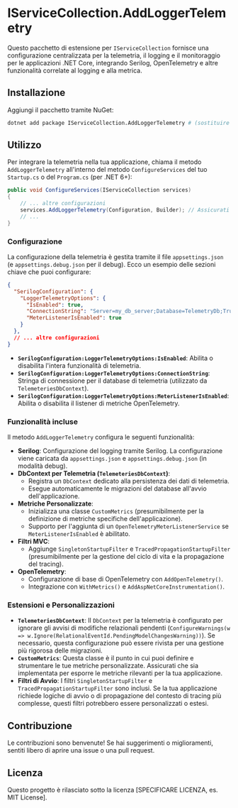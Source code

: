 # IServiceCollection.AddLoggerTelemetry

Questo pacchetto di estensione per `IServiceCollection` fornisce una configurazione centralizzata per la telemetria, il logging e il monitoraggio per le applicazioni .NET Core, integrando Serilog, OpenTelemetry e altre funzionalità correlate al logging e alla metrica.

## Installazione

Aggiungi il pacchetto tramite NuGet:

```bash
dotnet add package IServiceCollection.AddLoggerTelemetry # (sostituire con il nome effettivo del pacchetto)
```

## Utilizzo

Per integrare la telemetria nella tua applicazione, chiama il metodo `AddLoggerTelemetry` all'interno del metodo `ConfigureServices` del tuo `Startup.cs` o del `Program.cs` (per .NET 6+):

```csharp
public void ConfigureServices(IServiceCollection services)
{
    // ... altre configurazioni
    services.AddLoggerTelemetry(Configuration, Builder); // Assicurati di passare Configuration e Builder
    // ...
}
```

### Configurazione

La configurazione della telemetria è gestita tramite il file `appsettings.json` (e `appsettings.debug.json` per il debug). Ecco un esempio delle sezioni chiave che puoi configurare:

```json
{
  "SerilogConfiguration": {
    "LoggerTelemetryOptions": {
      "IsEnabled": true,
      "ConnectionString": "Server=my_db_server;Database=TelemetryDb;Trusted_Connection=True;MultipleActiveResultSets=true",
      "MeterListenerIsEnabled": true
    }
  },
  // ... altre configurazioni
}
```

* **`SerilogConfiguration:LoggerTelemetryOptions:IsEnabled`**: Abilita o disabilita l'intera funzionalità di telemetria.
* **`SerilogConfiguration:LoggerTelemetryOptions:ConnectionString`**: Stringa di connessione per il database di telemetria (utilizzato da `TelemeteriesDbContext`).
* **`SerilogConfiguration:LoggerTelemetryOptions:MeterListenerIsEnabled`**: Abilita o disabilita il listener di metriche OpenTelemetry.

### Funzionalità incluse

Il metodo `AddLoggerTelemetry` configura le seguenti funzionalità:

* **Serilog**: Configurazione del logging tramite Serilog. La configurazione viene caricata da `appsettings.json` e `appsettings.debug.json` (in modalità debug).
* **DbContext per Telemetria (`TelemeteriesDbContext`)**:
    * Registra un `DbContext` dedicato alla persistenza dei dati di telemetria.
    * Esegue automaticamente le migrazioni del database all'avvio dell'applicazione.
* **Metriche Personalizzate**:
    * Inizializza una classe `CustomMetrics` (presumibilmente per la definizione di metriche specifiche dell'applicazione).
    * Supporto per l'aggiunta di un `OpenTelemetryMeterListenerService` se `MeterListenerIsEnabled` è abilitato.
* **Filtri MVC**:
    * Aggiunge `SingletonStartupFilter` e `TracedPropagationStartupFilter` (presumibilmente per la gestione del ciclo di vita e la propagazione del tracing).
* **OpenTelemetry**:
    * Configurazione di base di OpenTelemetry con `AddOpenTelemetry()`.
    * Integrazione con `WithMetrics()` e `AddAspNetCoreInstrumentation()`.

### Estensioni e Personalizzazioni

* **`TelemeteriesDbContext`**: Il `DbContext` per la telemetria è configurato per ignorare gli avvisi di modifiche relazionali pendenti (`ConfigureWarnings(w => w.Ignore(RelationalEventId.PendingModelChangesWarning))`). Se necessario, questa configurazione può essere rivista per una gestione più rigorosa delle migrazioni.
* **`CustomMetrics`**: Questa classe è il punto in cui puoi definire e strumentare le tue metriche personalizzate. Assicurati che sia implementata per esporre le metriche rilevanti per la tua applicazione.
* **Filtri di Avvio**: I filtri `SingletonStartupFilter` e `TracedPropagationStartupFilter` sono inclusi. Se la tua applicazione richiede logiche di avvio o di propagazione del contesto di tracing più complesse, questi filtri potrebbero essere personalizzati o estesi.

## Contribuzione

Le contribuzioni sono benvenute! Se hai suggerimenti o miglioramenti, sentiti libero di aprire una issue o una pull request.

## Licenza

Questo progetto è rilasciato sotto la licenza [SPECIFICARE LICENZA, es. MIT License].
```